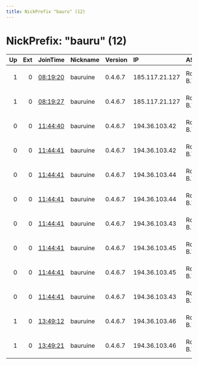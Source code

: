 ```yaml
---
title: NickPrefix "bauru" (12)
---
```


# NickPrefix: "bauru" (12)

|   Up |   Ext | JoinTime                                                                                            | Nickname   | Version   | IP             | AS                 | CC   |   ORp |   Dirp | OS    | Contact                            |   eFamMembers |
|-----:|------:|:----------------------------------------------------------------------------------------------------|:-----------|:----------|:---------------|:-------------------|:-----|------:|-------:|:------|:-----------------------------------|--------------:|
|    1 |     0 | [08:19:20](https://metrics.torproject.org/rs.html#details/E4BFAD49D21D3838485C62D84293A97DAAAA35B7) | bauruine   | 0.4.6.7   | 185.117.21.127 | RoyaleHosting B.V. | nl   |   443 |      0 | Linux | ContactInfo email:torcontact tuxli |            38 |
|    1 |     0 | [08:19:27](https://metrics.torproject.org/rs.html#details/8B8E30B0A49EBEEF963D2A5AAC28F3BD3068ADEC) | bauruine   | 0.4.6.7   | 185.117.21.127 | RoyaleHosting B.V. | nl   |  8443 |      0 | Linux | ContactInfo email:torcontact tuxli |            38 |
|    0 |     0 | [11:44:40](https://metrics.torproject.org/rs.html#details/7D46B9EFEF134ED2084F1ECC5829C7BECBFF78BD) | bauruine   | 0.4.6.7   | 194.36.103.42  | RoyaleHosting B.V. | nl   |   443 |      0 | Linux | ContactInfo email:torcontact tuxli |            38 |
|    0 |     0 | [11:44:41](https://metrics.torproject.org/rs.html#details/6CB010EEC6392C6E833F63870BF9A41F0CDEEA3A) | bauruine   | 0.4.6.7   | 194.36.103.42  | RoyaleHosting B.V. | nl   |  8443 |      0 | Linux | ContactInfo email:torcontact tuxli |            38 |
|    0 |     0 | [11:44:41](https://metrics.torproject.org/rs.html#details/9B6D9FCF92E6250093C6F468D3BE3772F4BD2EA3) | bauruine   | 0.4.6.7   | 194.36.103.44  | RoyaleHosting B.V. | nl   |  8443 |      0 | Linux | ContactInfo email:torcontact tuxli |            38 |
|    0 |     0 | [11:44:41](https://metrics.torproject.org/rs.html#details/9E951A6AE5782B270324C0933BAF239F3B5133B1) | bauruine   | 0.4.6.7   | 194.36.103.44  | RoyaleHosting B.V. | nl   |   443 |      0 | Linux | ContactInfo email:torcontact tuxli |            38 |
|    0 |     0 | [11:44:41](https://metrics.torproject.org/rs.html#details/A3E4734966F4FB719355F48C52D1D3C97DF0F4DD) | bauruine   | 0.4.6.7   | 194.36.103.43  | RoyaleHosting B.V. | nl   |   443 |      0 | Linux | ContactInfo email:torcontact tuxli |            38 |
|    0 |     0 | [11:44:41](https://metrics.torproject.org/rs.html#details/ABBCF8C11EEFCE95588E0DA57FB3407984285DF8) | bauruine   | 0.4.6.7   | 194.36.103.45  | RoyaleHosting B.V. | nl   |  8443 |      0 | Linux | ContactInfo email:torcontact tuxli |            38 |
|    0 |     0 | [11:44:41](https://metrics.torproject.org/rs.html#details/BA2F7DB25EF4EFB39872E1DD6FD604EF304EE8FD) | bauruine   | 0.4.6.7   | 194.36.103.45  | RoyaleHosting B.V. | nl   |   443 |      0 | Linux | ContactInfo email:torcontact tuxli |            38 |
|    0 |     0 | [11:44:41](https://metrics.torproject.org/rs.html#details/DF77A2B48C5301586BCC58DDFCB10B906508ECCF) | bauruine   | 0.4.6.7   | 194.36.103.43  | RoyaleHosting B.V. | nl   |  8443 |      0 | Linux | ContactInfo email:torcontact tuxli |            38 |
|    1 |     0 | [13:49:12](https://metrics.torproject.org/rs.html#details/5685760A7F03C8A7E6A0F45C070DFFDE173F505E) | bauruine   | 0.4.6.7   | 194.36.103.46  | RoyaleHosting B.V. | nl   |   443 |      0 | Linux | ContactInfo email:torcontact tuxli |            38 |
|    1 |     0 | [13:49:21](https://metrics.torproject.org/rs.html#details/CD4EB89D60B0215709E457DA611F73A9CE5B5A38) | bauruine   | 0.4.6.7   | 194.36.103.46  | RoyaleHosting B.V. | nl   |  8443 |      0 | Linux | ContactInfo email:torcontact tuxli |            38 |
